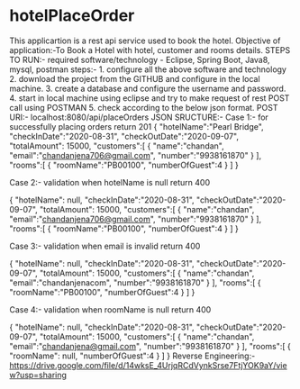 # hotelPlaceOrder
This applicartion is a rest api service used to book the hotel.
Objective of application:-To Book a Hotel with hotel, customer and rooms details.
STEPS TO RUN:-
   required software/technology - Eclipse, Spring Boot, Java8, mysql, postman
   steps:- 1. configure all the above software and technology
   	   2. download the project from the GITHUB and configure in the local machine.
	   3. create a database and configure the username and password.
	   4. start in local machine using eclipse and try to make request of rest POST call using POSTMAN
	   5. check according to the below json format.
POST URI:- localhost:8080/api/placeOrders
JSON SRUCTURE:-
Case 1:- for successfully placing orders return 201
{
		"hotelName":"Pearl Bridge",
		"checkInDate":"2020-08-31",
		"checkOutDate":"2020-09-07",
		"totalAmount": 15000,
		"customers":[
			{
				"name":"chandan",
				"email":"chandanjena706@gmail.com",
				"number":"9938161870"
			}
		],
		"rooms":[
			{
				"roomName":"PB00100",
				"numberOfGuest":4
			}
		]
}

Case 2:- validation when hotelName is null return 400

{
		"hotelName": null,
		"checkInDate":"2020-08-31",
		"checkOutDate":"2020-09-07",
		"totalAmount": 15000,
		"customers":[
			{
				"name":"chandan",
				"email":"chandanjena706@gmail.com",
				"number":"9938161870"
			}
		],
		"rooms":[
			{
				"roomName":"PB00100",
				"numberOfGuest":4
			}
		]
}


Case 3:- validation when email is invalid return 400

{
		"hotelName": null,
		"checkInDate":"2020-08-31",
		"checkOutDate":"2020-09-07",
		"totalAmount": 15000,
		"customers":[
			{
				"name":"chandan",
				"email":"chandanjenacom",
				"number":"9938161870"
			}
		],
		"rooms":[
			{
				"roomName":"PB00100",
				"numberOfGuest":4
			}
		]
}

Case 4:- validation when roomName is null return 400

{
		"hotelName": null,
		"checkInDate":"2020-08-31",
		"checkOutDate":"2020-09-07",
		"totalAmount": 15000,
		"customers":[
			{
				"name":"chandan",
				"email":"chandanjena@gmail.com",
				"number":"9938161870"
			}
		],
		"rooms":[
			{
				"roomName": null,
				"numberOfGuest":4
			}
		]
}
Reverse Engineering:-
https://drive.google.com/file/d/14wksE_4UrjqRCdVynkSrse7FtjYOK9aY/view?usp=sharing
